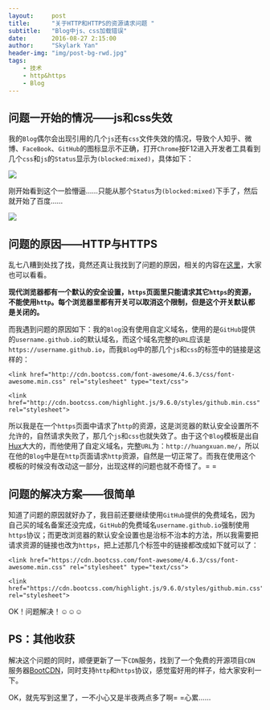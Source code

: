```yaml
---
layout:     post
title:      "关于HTTP和HTTPS的资源请求问题 "
subtitle:   "Blog中js、css加载错误"
date:       2016-08-27 2:15:00
author:     "Skylark Yan"
header-img: "img/post-bg-rwd.jpg"
tags:
    - 技术
    - http&https
    - Blog
---
```


## 问题一开始的情况——js和css失效

我的`Blog`偶尔会出现引用的几个`js`还有`css`文件失效的情况，导致个人知乎、微博、`FaceBook`、`GitHub`的图标显示不正确，打开`Chrome`按F12进入开发者工具看到几个`css`和`js`的`Status`显示为`(blocked:mixed)`，具体如下：

![](http://upload-images.jianshu.io/upload_images/2718436-a45c91ebbb3b39fb.png?imageMogr2/auto-orient/strip%7CimageView2/2/w/1240)

刚开始看到这个一脸懵逼……只能从那个`Status`为`(blocked:mixed)`下手了，然后就开始了百度……

![](http://i.imgur.com/UP39kZ1.jpg)

## 问题的原因——HTTP与HTTPS

乱七八糟到处找了找，竟然还真让我找到了问题的原因，相关的内容在[这里](https://segmentfault.com/q/1010000000648970)，大家也可以看看。

**现代浏览器都有一个默认的安全设置，`https`页面里只能请求其它`https`的资源，不能使用`http`。每个浏览器里都有开关可以取消这个限制，但是这个开关默认都是关闭的。**

而我遇到问题的原因如下：我的`Blog`没有使用自定义域名，使用的是`GitHub`提供的`username.github.io`的默认域名，而这个域名完整的`URL`应该是`https://username.github.io`，而我`Blog`中的那几个`js`和`css`的标签中的链接是这样的：

```
<link href="http://cdn.bootcss.com/font-awesome/4.6.3/css/font-awesome.min.css" rel="stylesheet" type="text/css">

<link href="http://cdn.bootcss.com/highlight.js/9.6.0/styles/github.min.css" rel="stylesheet">
```

所以我是在一个`https`页面中请求了`http`的资源，这是浏览器的默认安全设置所不允许的，自然请求失败了，那几个`js`和`css`也就失效了。由于这个`Blog`模板是出自[Hux](http://huangxuan.me/)大大的，而他使用了自定义域名，完整`URL`为：`http://huangxuan.me/`，所以在他的`Blog`中是在`http`页面请求`http`资源，自然是一切正常了。而我在使用这个模板的时候没有改动这一部分，出现这样的问题也就不奇怪了。= =

## 问题的解决方案——很简单

知道了问题的原因就好办了，我目前还要继续使用`GitHub`提供的免费域名，因为自己买的域名备案还没完成，`GitHub`的免费域名`username.github.io`强制使用`https`协议；而更改浏览器的默认安全设置也是治标不治本的方法，所以我需要把请求资源的链接也改为`https`，把上述那几个标签中的链接都改成如下就可以了：

```
<link href="https://cdn.bootcss.com/font-awesome/4.6.3/css/font-awesome.min.css" rel="stylesheet" type="text/css">

<link href="https://cdn.bootcss.com/highlight.js/9.6.0/styles/github.min.css" rel="stylesheet">
```

OK！问题解决！☺☺☺

## PS：其他收获

解决这个问题的同时，顺便更新了一下`CDN`服务，找到了一个免费的开源项目`CDN`服务器[BootCDN](http://www.bootcdn.cn/)，同时支持`http`和`https`协议，感觉蛮好用的样子，给大家安利一下。

OK，就先写到这里了，一不小心又是半夜两点多了啊= =心累……
